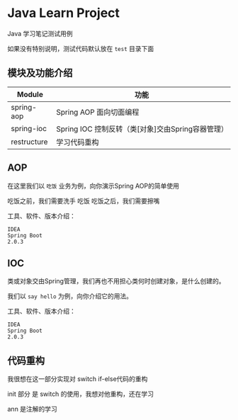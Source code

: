 # Java Learn Project

Java 学习笔记测试用例

如果没有特别说明，测试代码默认放在 `test` 目录下面

## 模块及功能介绍

| Module | 功能 |
|---|---|
|spring-aop| Spring AOP 面向切面编程|
|spring-ioc| Spring IOC 控制反转（类[对象]交由Spring容器管理）|
|restructure| 学习代码重构|

## AOP

在这里我们以 `吃饭` 业务为例，向你演示Spring AOP的简单使用

吃饭之前，我们需要洗手
吃饭
吃饭之后，我们需要擦嘴


工具、软件、版本介绍：

```
IDEA
Spring Boot
2.0.3
```

## IOC

类或对象交由Spring管理，我们再也不用担心类何时创建对象，是什么创建的。

我们以 `say hello` 为例，向你介绍它的用法。

工具、软件、版本介绍：

```
IDEA
Spring Boot
2.0.3
```

## 代码重构

我很想在这一部分实现对 switch if-else代码的重构

init 部分 是 switch 的使用，我想对他重构，还在学习

ann 是注解的学习
